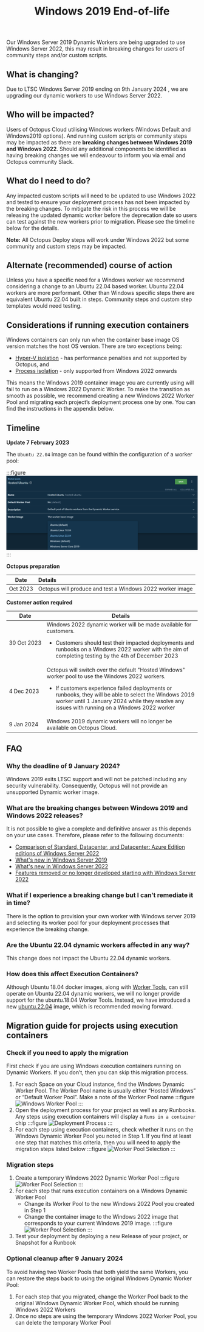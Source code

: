 ﻿---
layout: src/layouts/Default.astro
pubDate: 2023-10-01
modDate: 2023-10-01
title: Windows 2019 End-of-life
description: Describing the deprecation process of Windows 2019 Dynamic Workers.
navOrder: 50
hideInThisSection: true
hideInThisSectionHeader: true
---

Our Windows Server 2019 Dynamic Workers are being upgraded to use Windows Server 2022, this may result in breaking changes for users of community steps and/or custom scripts.


## What is changing?
Due to LTSC Windows Server 2019 ending on 9th January 2024 , we are upgrading our dynamic workers to use Windows Server 2022.  


## Who will be impacted?
Users of Octopus Cloud utilising Windows workers (Windows Default and Windows2019 options). And running custom scripts or community steps may be impacted as there are **breaking changes between Windows 2019 and Windows 2022**. Should any additional components be identified as having breaking changes we will endeavour to inform you via email and Octopus community Slack.


## What do I need to do?
Any impacted custom scripts will need to be updated to use Windows 2022 and tested to ensure your deployment process has not been impacted by the breaking changes. To mitigate the risk in this process we will be releasing the updated dynamic worker before the deprecation date so users can test against the new workers prior to migration.  Please see the timeline below for the details.

**Note:** All Octopus Deploy steps  will work under Windows 2022 but some community and custom steps may be impacted.

## Alternate (recommended) course of action
Unless you have a specific need for a Windows worker we recommend considering a change to an Ubuntu 22.04 based worker. Ubuntu 22.04 workers are more performant. Other than Windows specific steps there are  equivalent Ubuntu 22.04 built in steps. Community steps and custom step templates would need testing.

## Considerations if running execution containers
Windows containers can only run when the container base image OS version matches the host OS version. There are two exceptions being:
- [Hyper-V isolation](https://learn.microsoft.com/en-us/virtualization/windowscontainers/deploy-containers/version-compatibility?tabs=windows-server-2022%2Cwindows-11#hyper-v-isolation-for-containers) - has performance penalties and not supported by Octopus, and 
- [Process isolation](https://learn.microsoft.com/en-us/virtualization/windowscontainers/deploy-containers/version-compatibility?tabs=windows-server-2022%2Cwindows-11#windows-server-host-os-compatibility)  - only supported from Windows 2022 onwards

This means the Windows 2019 container image you are currently using will fail to run on a Windows 2022 Dynamic Worker. To make the transition as smooth as possible, we recommend creating a new Windows 2022 Worker Pool and migrating each project’s deployment process one by one. You can find the instructions in the appendix below.


## Timeline

**Update 7 February 2023**

The `Ubuntu 22.04` image can be found within the configuration of a worker pool:

:::figure
![Ubuntu 22.04 in worker image list](/docs/infrastructure/workers/dynamic-worker-pools/images/ubuntu-2204-worker-image-list.png)
:::

**Octopus preparation**

| Date          |   Details                                                     |
|---------------|:--------------------------------------------------------------|
| Oct&nbsp;2023  | Octopus will produce and test a Windows 2022 worker image    |


**Customer action required**

| Date                  | Details                                                                                                                                                                                                                                                                                                         |
|-----------------------|-----------------------------------------------------------------------------------------------------------------------------------------------------------------------------------------------------------------------------------------------------------------------------------------------------------------|
| 30&nbsp;Oct&nbsp;2023 | Windows 2022 dynamic worker will be made available for customers.<br><ul><li>Customers should test their impacted deployments and runbooks on a Windows 2022 worker with the aim of completing testing by the 4th of December 2023</ul>                                                                       |
| 4&nbsp;Dec&nbsp;2023 | Octopus will switch over the default "Hosted Windows" worker pool to use the Windows 2022 workers.<br><ul><li>If customers experience failed deployments or runbooks, they will be able to select the Windows 2019 worker until 1 January 2024 while they resolve any issues with running on a Windows 2022 worker |
| 9&nbsp;Jan&nbsp;2024  | Windows 2019 dynamic workers will no longer be available on Octopus Cloud.                                                                                                                                                                                                                                      |


## FAQ

### Why the deadline of 9 January 2024?
Windows 2019 exits LTSC support and will not be patched including any security vulnerability. Consequently, Octopus will not provide an unsupported Dynamic worker image.

### What are the breaking changes between Windows 2019 and Windows 2022 releases?
It is not possible to give a complete and definitive answer as this depends on your use cases. Therefore, please refer to the following documents:
- [Comparison of Standard, Datacenter, and Datacenter: Azure Edition editions of Windows Server 2022](https://learn.microsoft.com/en-us/windows-server/get-started/editions-comparison-windows-server-2022?tabs=full-comparison)
- [What's new in Windows Server 2019](https://learn.microsoft.com/en-us/windows-server/get-started/whats-new-in-windows-server-2019)
- [What's new in Windows Server 2022](https://learn.microsoft.com/en-us/windows-server/get-started/whats-new-in-windows-server-2022)
- [Features removed or no longer developed starting with Windows Server 2022](https://learn.microsoft.com/en-us/windows-server/get-started/removed-deprecated-features-windows-server-2022)

### What if I experience a breaking change but I can’t remediate it in time?
There is the option to provision your own worker with Windows server 2019 and selecting its worker pool for your deployment processes that experience the breaking change.

### Are the Ubuntu 22.04 dynamic workers affected in any way?
This change does not impact the Ubuntu 22.04 dynamic workers.

### How does this affect Execution Containers?
Although Ubuntu 18.04 docker images, along with [Worker Tools](/docs/infrastructure/workers/worker-tools-versioning-and-caching), can still operate on Ubuntu 22.04 dynamic workers, we will no longer provide support for the ubuntu.18.04 Worker Tools. Instead, we have introduced a new [ubuntu.22.04](https://hub.docker.com/r/octopusdeploy/worker-tools/tags?page=1&name=22.04) image, which is recommended moving forward.






## Migration guide for projects using execution containers

### Check if you need to apply the migration
First check if you are using Windows execution containers running on Dynamic Workers. If you don’t, then you can skip this migration process.

1. For each Space on your Cloud instance, find the Windows Dynamic Worker Pool. The Worker Pool name is usually either “Hosted Windows” or “Default Worker Pool”. Make a note of the Worker Pool name
   :::figure
   ![Windows Worker Pool](/docs/infrastructure/workers/dynamic-worker-pools/images/windows-2022-eol-windows-pool.png)
   :::
1. Open the deployment process for your project as well as any Runbooks. Any steps using execution containers will display a `Runs in a container` chip
   :::figure
   ![Deployment Process](/docs/infrastructure/workers/dynamic-worker-pools/images/windows-2022-eol-deployment-process.png)
   :::
1. For each step using execution containers, check whether it runs on the Windows Dynamic Worker Pool you noted in Step 1.  If you find at least one step that matches this criteria, then you will need to apply the migration steps listed below
   :::figure
   ![Worker Pool Selection](/docs/infrastructure/workers/dynamic-worker-pools/images/windows-2022-eol-step-worker-pool.png)
   :::

### Migration steps
1. Create a temporary Windows 2022 Dynamic Worker Pool
   :::figure
   ![Worker Pool Selection](/docs/infrastructure/workers/dynamic-worker-pools/images/windows-2022-eol-windows-2022-pool.png)
   :::
1. For each step that runs execution containers on a Windows Dynamic Worker Pool
   - Change its Worker Pool to the new Windows 2022 Pool you created in Step 1
   - Change the container image to the Windows 2022 image that corresponds to your current Windows 2019 image.
   :::figure
   ![Worker Pool Selection](/docs/infrastructure/workers/dynamic-worker-pools/images/windows-2022-eol-step-container-image.png)
   :::
1. Test your deployment by deploying a new Release of your project, or Snapshot for a Runbook

### Optional cleanup after 9 January 2024
To avoid having two Worker Pools that both yield the same Workers, you can restore the steps back to using the original Windows Dynamic Worker Pool:
1. For each step that you migrated, change the Worker Pool back to the original Windows Dynamic Worker Pool, which should be running Windows 2022 Workers
1. Once no steps are using the temporary Windows 2022 Worker Pool, you can delete the temporary Worker Pool
